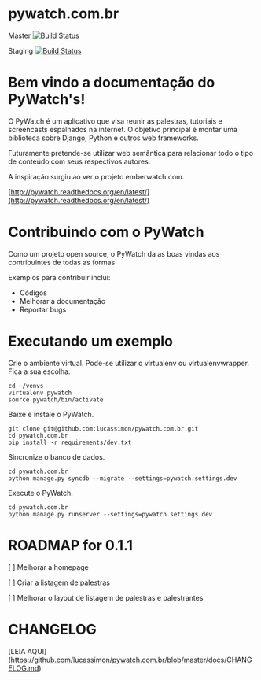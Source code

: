 pywatch.com.br
==============


Master
[![Build Status](https://travis-ci.org/lucassimon/pywatch.com.br.png?branch=master)](https://travis-ci.org/lucassimon/pywatch.com.br)

Staging
[![Build Status](https://travis-ci.org/lucassimon/pywatch.com.br.png?branch=staging)](https://travis-ci.org/lucassimon/pywatch.com.br)

Bem vindo a documentação do PyWatch's!
======================================

O PyWatch é um aplicativo que visa reunir as palestras, tutoriais e screencasts espalhados
na internet. O objetivo principal é montar uma biblioteca sobre Django, Python e outros web frameworks.

Futuramente pretende-se utilizar web semântica para relacionar todo o tipo de conteúdo com seus respectivos
autores.

A inspiração surgiu ao ver o projeto emberwatch.com.

[http://pywatch.readthedocs.org/en/latest/](http://pywatch.readthedocs.org/en/latest/)

Contribuindo com o PyWatch
==========================

Como um projeto open source, o PyWatch da as boas vindas aos contribuintes de todas as formas

Exemplos para contribuir inclui:

* Códigos
* Melhorar a documentação
* Reportar bugs

Executando um exemplo
=====================

Crie o ambiente virtual.
Pode-se utilizar o virtualenv ou virtualenvwrapper. Fica a sua escolha.


    cd ~/venvs
    virtualenv pywatch
    source pywatch/bin/activate


Baixe e instale o PyWatch.

    git clone git@github.com:lucassimon/pywatch.com.br.git
    cd pywatch.com.br
    pip install -r requirements/dev.txt

Sincronize o banco de dados.

    cd pywatch.com.br
    python manage.py syncdb --migrate --settings=pywatch.settings.dev


Execute o PyWatch.

    cd pywatch.com.br
    python manage.py runserver --settings=pywatch.settings.dev



ROADMAP for 0.1.1
=================

[ ] Melhorar a homepage

[ ] Criar a listagem de palestras

[ ] Melhorar o layout de listagem de palestras e palestrantes

CHANGELOG
=========

[LEIA AQUI] (https://github.com/lucassimon/pywatch.com.br/blob/master/docs/CHANGELOG.md)
